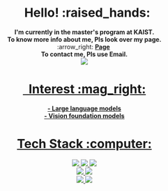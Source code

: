 <div align="center"><h1>&nbsp;&nbsp;Hello! :raised_hands:</h1>
  <div align="center">
    <strong> I'm currently in the master's program at KAIST. </strong> </br>
    <strong>To know more info about me, Pls look over my page.</strong> 
    <div align="center">
    :arrow_right: <a href="https://choidae1.github.io/"><b>Page</b></a>&nbsp;
    </div>
    <strong>To contact me, Pls use Email.</strong>    
    <div align="center">
    <a href="mailto:daeone0920@kaist.ac.kr"><img src="https://img.shields.io/badge/Gmail-DCDCDC?style=flat-square&logo=Gmail&logoColor=EA4335"/>
    </div>
</div>






<div align='center'>
<h1>&nbsp;&nbsp;Interest :mag_right:</h1>
<p>
<b>
-&nbsp;Large language models<br>
-&nbsp;Vision foundation models<br>
</b>
</p>
</div>


<div align="center"><h1>Tech Stack :computer:</h1>
<img src="https://img.shields.io/badge/python-3776AB?style=flat-square&logo=Python&logoColor=white"/> <img src="https://img.shields.io/badge/c++-%2300599C.svg?style=flat-square&logo=c%2B%2B&logoColor=white"> <img src="https://img.shields.io/badge/R-276DC3?style=flat-square&logo=R&logoColor=white"/>
<br>
<img src="https://img.shields.io/badge/PyTorch-EE4C2C?style=flat-square&logo=PyTorch&logoColor=black"/>
<img src="https://img.shields.io/badge/TensorFlow-FF6F00?style=flat-square&logo=TensorFlow&logoColor=black"/>
<br>
<img src="https://img.shields.io/badge/mysql-4479A1?style=flat-square&logo=mysql&logoColor=white">
<img src="https://img.shields.io/badge/Docker-2496ED?style=flat-square&logo=Docker&logoColor=black">
</div>



